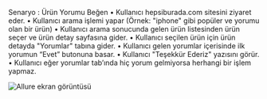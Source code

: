 Senaryo : Ürün Yorumu Beğen
•	Kullanıcı hepsiburada.com sitesini ziyaret eder.
•	Kullanıcı arama işlemi yapar (Örnek: "iphone" gibi popüler ve yorumu olan bir ürün)
•	Kullanıcı arama sonucunda gelen ürün listesinden ürün seçer ve ürün detay sayfasına gider.
•	Kullanıcı seçilen ürün için ürün detayda "Yorumlar" tabına gider.
•	Kullanıcı gelen yorumlar içerisinde ilk yorumun “Evet” butonuna basar.
•	Kullanıcı "Teşekkür Ederiz" yazısını görür.
•	Kullanıcı eğer yorumlar tab’ında hiç yorum gelmiyorsa herhangi bir işlem yapmaz.



![Allure ekran görüntüsü](https://github.com/akcankaan/Hepsiburada-Test-Product-Comment-Like/assets/63432799/47020de2-2d7d-46ec-92ec-a91a9868b23a)
